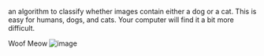 an algorithm to classify whether images contain either a dog or a cat.  This is easy for humans, dogs, and cats. Your computer will find it a bit more difficult.

Woof Meow
![image](https://user-images.githubusercontent.com/86925605/165729187-ad5f11b5-b78c-448c-9766-79e0dec01daa.png)
